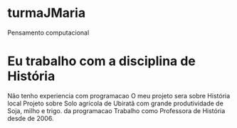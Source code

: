 
# turmaJMaria
Pensamento computacional
# Eu trabalho com a disciplina de História
Não tenho experiencia com programacao
O meu projeto sera sobre História local
Projeto sobre Solo agrícola  de Ubiratã com grande produtividade de Soja, milho e trigo. da programacao
Trabalho como Professora de História desde de 2006.
